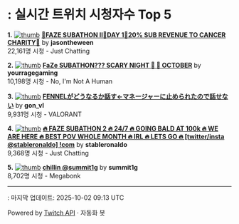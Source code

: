 # : 실시간 트위치 시청자수 Top 5

**1.** [![thumb](https://static-cdn.jtvnw.net/previews-ttv/live_user_jasontheween-320x180.jpg)](https://twitch.tv/jasontheween)
**[🔴FAZE SUBATHON II🔴DAY 1🔴20% SUB REVENUE TO CANCER CHARITY🔴](https://twitch.tv/jasontheween)** by **jasontheween**<br>22,161명 시청  - Just Chatting

**2.** [![thumb](https://static-cdn.jtvnw.net/previews-ttv/live_user_yourragegaming-320x180.jpg)](https://twitch.tv/yourragegaming)
**[FaZe SUBATHON??? SCARY NIGHT 👻 🎃 OCTOBER](https://twitch.tv/yourragegaming)** by **yourragegaming**<br>10,198명 시청  - No, I'm Not A Human

**3.** [![thumb](https://static-cdn.jtvnw.net/previews-ttv/live_user_gon_vl-320x180.jpg)](https://twitch.tv/gon_vl)
**[FENNELがどうなるか話す←マネージャーに止められたので話せない](https://twitch.tv/gon_vl)** by **gon_vl**<br>9,931명 시청  - VALORANT

**4.** [![thumb](https://static-cdn.jtvnw.net/previews-ttv/live_user_stableronaldo-320x180.jpg)](https://twitch.tv/stableronaldo)
**[🔥 FAZE SUBATHON 2 🔥 24/7 🔥 GOING BALD AT 100k 🔥 WE ARE HERE 🔥 BEST POV WHOLE MONTH 🔥 IRL 🔥 LETS GO 🔥  [twitter/insta @stableronaldo] !com](https://twitch.tv/stableronaldo)** by **stableronaldo**<br>9,368명 시청  - Just Chatting

**5.** [![thumb](https://static-cdn.jtvnw.net/previews-ttv/live_user_summit1g-320x180.jpg)](https://twitch.tv/summit1g)
**[chillin @summit1g](https://twitch.tv/summit1g)** by **summit1g**<br>8,702명 시청  - Megabonk


---
: 마지막 업데이트: 2025-10-02 09:13 UTC

Powered by [Twitch API](https://dev.twitch.tv/docs/api/reference) · 자동화 봇
